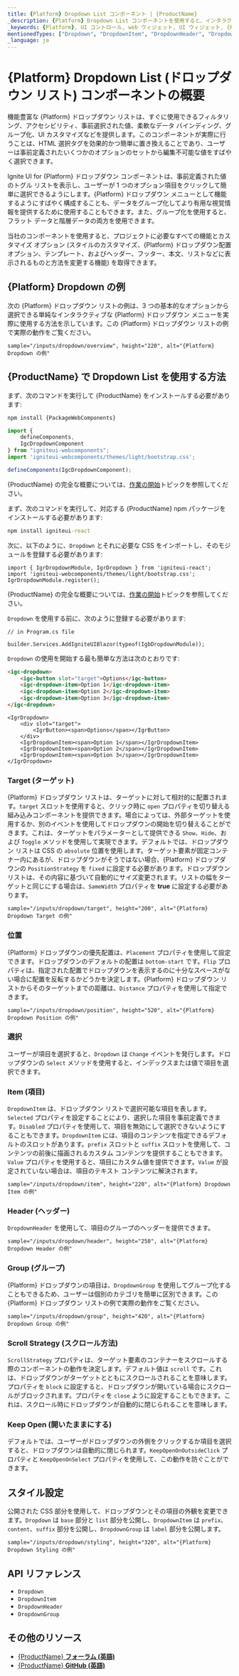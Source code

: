 ```yaml
---
title: {Platform} Dropdown List コンポーネント | {ProductName}
_description: {Platform} Dropdown List コンポーネントを使用すると、インタラクティブ機能を追加し、アプリ内の項目のスクロール可能なリストにスタイル設定オプションを表示できます。今すぐをお試しください。
_keywords: {Platform}, UI コントロール, web ウィジェット, UI ウィジェット, {Platform} ドロップダウン コンポーネント, インフラジスティックス
mentionedTypes: ["Dropdown", "DropdownItem", "DropdownHeader", "DropdownGroup"]
_language: ja
---
```


# {Platform} Dropdown List (ドロップダウン リスト) コンポーネントの概要

機能豊富な {Platform} ドロップダウン リストは、すぐに使用できるフィルタリング、アクセシビリティ、事前選択された値、柔軟なデータ バインディング、グループ化、UI カスタマイズなどを提供します。このコンポーネントが実際に行うことは、HTML 選択タグを効果的かつ簡単に置き換えることであり、ユーザーは事前定義されたいくつかのオプションのセットから編集不可能な値をすばやく選択できます。 

Ignite UI for {Platform} ドロップダウン コンポーネントは、事前定義された値のトグル リストを表示し、ユーザーが 1 つのオプション項目をクリックして簡単に選択できるようにします。{Platform} ドロップダウン メニューとして機能するようにすばやく構成することも、データをグループ化してより有用な視覚情報を提供するために使用することもできます。また、グループ化を使用すると、フラット データと階層データの両方を使用できます。

当社のコンポーネントを使用すると、プロジェクトに必要なすべての機能とカスタマイズ オプション (スタイルのカスタマイズ、{Platform} ドロップダウン配置オプション、テンプレート、およびヘッダー、フッター、本文、リストなどに表示されるものと方法を変更する機能) を取得できます。 

## {Platform} Dropdown の例

次の {Platform} ドロップダウン リストの例は、3 つの基本的なオプションから選択できる単純なインタラクティブな {Platform} ドロップダウン メニューを実際に使用する方法を示しています。この {Platform} ドロップダウン リストの例で実際の動作をご覧ください。

`sample="/inputs/dropdown/overview", height="220", alt="{Platform} Dropdown の例"`

## {ProductName} で Dropdown List を使用する方法

<!-- WebComponents -->
まず、次のコマンドを実行して {ProductName} をインストールする必要があります:

```cmd
npm install {PackageWebComponents}
```

```ts
import {
    defineComponents,
    IgcDropdownComponent
} from "igniteui-webcomponents";
import 'igniteui-webcomponents/themes/light/bootstrap.css';

defineComponents(IgcDropdownComponent);
```

{ProductName} の完全な概要については、[作業の開始](../general-getting-started.md)トピックを参照してください。

<!-- end: WebComponents -->

<!-- React -->
まず、次のコマンドを実行して、対応する {ProductName} npm パッケージをインストールする必要があります:

```cmd
npm install igniteui-react
```

次に、以下のように、`Dropdown` とそれに必要な CSS をインポートし、そのモジュールを登録する必要があります:

```tsx
import { IgrDropdownModule, IgrDropdown } from 'igniteui-react';
import 'igniteui-webcomponents/themes/light/bootstrap.css';
IgrDropdownModule.register();
```

{ProductName} の完全な概要については、[作業の開始](../general-getting-started.md)トピックを参照してください。
<!-- end: React -->

<!-- Blazor -->

`Dropdown` を使用する前に、次のように登録する必要があります:


```razor
// in Program.cs file

builder.Services.AddIgniteUIBlazor(typeof(IgbDropdownModule));
```

<!-- end: Blazor -->

`Dropdown` の使用を開始する最も簡単な方法は次のとおりです:

```html
<igc-dropdown>
    <igc-button slot="target">Options</igc-button>
    <igc-dropdown-item>Option 1</igc-dropdown-item>
    <igc-dropdown-item>Option 2</igc-dropdown-item>
    <igc-dropdown-item>Option 3</igc-dropdown-item>
</igc-dropdown>
```

```tsx
<IgrDropdown>
    <div slot="target">
        <IgrButton><span>Options</span></IgrButton>
    </div>
    <IgrDropdownItem><span>Option 1</span></IgrDropdownItem>
    <IgrDropdownItem><span>Option 2</span></IgrDropdownItem>
    <IgrDropdownItem><span>Option 3</span></IgrDropdownItem>
</IgrDropdown>
```

### Target (ターゲット)

{Platform} ドロップダウン リストは、ターゲットに対して相対的に配置されます。`target` スロットを使用すると、クリック時に `open` プロパティを切り替える組み込みコンポーネントを提供できます。場合によっては、外部ターゲットを使用するか、別のイベントを使用してドロップダウンの開始を切り替えることができます。これは、ターゲットをパラメーターとして提供できる `Show`、`Hide`、および `Toggle` メソッドを使用して実現できます。デフォルトでは、ドロップダウン リストは CSS の `absolute` 位置を使用します。ターゲット要素が固定コンテナー内にあるが、ドロップダウンがそうではない場合、{Platform} ドロップダウンの `PositionStrategy` を `fixed` に設定する必要があります。ドロップダウン リストは、その内容に基づいて自動的にサイズ変更されます。リストの幅をターゲットと同じにする場合は、`SameWidth` プロパティを **true** に設定する必要があります。

`sample="/inputs/dropdown/target", height="200", alt="{Platform} Dropdown Target の例"`



### 位置

{Platform} ドロップダウンの優先配置は、`Placement` プロパティを使用して設定できます。ドロップダウンのデフォルトの配置は `bottom-start` です。`Flip` プロパティは、指定された配置でドロップダウンを表示するのに十分なスペースがない場合に配置を反転するかどうかを決定します。{Platform} ドロップダウン リストからそのターゲットまでの距離は、`Distance` プロパティを使用して指定できます。

`sample="/inputs/dropdown/position", height="520", alt="{Platform} Dropdown Position の例"`



### 選択

ユーザーが項目を選択すると、`Dropdown` は `Change` イベントを発行します。ドロップダウンの `Select` メソッドを使用すると、インデックスまたは値で項目を選択できます。

### Item (項目)

`DropdownItem` は、ドロップダウン リストで選択可能な項目を表します。`Selected` プロパティを設定することにより、選択した項目を事前定義できます。`Disabled` プロパティを使用して、項目を無効にして選択できないようにすることもできます。`DropdownItem` には、項目のコンテンツを指定できるデフォルトのスロットがあります。`prefix` スロットと `suffix` スロットを使用して、コンテンツの前後に描画されるカスタム コンテンツを提供することもできます。`Value` プロパティを使用すると、項目にカスタム値を提供できます。`Value` が設定されていない場合は、項目のテキスト コンテンツに解決されます。

`sample="/inputs/dropdown/item", height="220", alt="{Platform} Dropdown Item の例"`



### Header (ヘッダー)

`DropdownHeader` を使用して、項目のグループのヘッダーを提供できます。

`sample="/inputs/dropdown/header", height="250", alt="{Platform} Dropdown Header の例"`



### Group (グループ)

{Platform} ドロップダウンの項目は、`DropdownGroup` を使用してグループ化することもできるため、ユーザーは個別のカテゴリを簡単に区別できます。この {Platform} ドロップダウン リストの例で実際の動作をご覧ください。

`sample="/inputs/dropdown/group", height="420", alt="{Platform} Dropdown Group の例"`



### Scroll Strategy (スクロール方法)

`ScrollStrategy` プロパティは、ターゲット要素のコンテナーをスクロールする際のコンポーネントの動作を決定します。デフォルト値は `scroll` です。これは、ドロップダウンがターゲットとともにスクロールされることを意味します。プロパティを `block` に設定すると、ドロップダウンが開いている場合にスクロールがブロックされます。プロパティを `close` ように設定することもできます。これは、スクロール時にドロップダウンが自動的に閉じられることを意味します。

### Keep Open (開いたままにする)

デフォルトでは、ユーザーがドロップダウンの外側をクリックするか項目を選択すると、ドロップダウンは自動的に閉じられます。`KeepOpenOnOutsideClick` プロパティと `KeepOpenOnSelect` プロパティを使用して、この動作を防ぐことができます。

## スタイル設定

公開された CSS 部分を使用して、ドロップダウンとその項目の外観を変更できます。`Dropdown` は `base` 部分と `list` 部分を公開し、`DropdownItem` は `prefix`、`content`、`suffix` 部分を公開し、`DropdownGroup` は `label` 部分を公開します。

`sample="/inputs/dropdown/styling", height="320", alt="{Platform} Dropdown Styling の例"`



## API リファレンス

* `Dropdown`
* `DropdownItem`
* `DropdownHeader`
* `DropdownGroup`


## その他のリソース

* [{ProductName} **フォーラム (英語)**]({ForumsLink})
* [{ProductName} **GitHub (英語)**]({GithubLink})